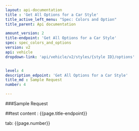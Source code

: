 ```yaml
---
layout: api-documentation
title : 'Get All Options for a Car Style'
title_active_left_menu: "Spec: Colors and Option"
title_parent: Api documentation

amount_version: 2
title-endpoint: 'Get All Options for a Car Style'
spec: spec_colors_and_options
version: v2
api: vehicle
dropdown-link: 'api/vehicle/v2/styles/{style ID}/options'


level: 4
description_edpoint: 'Get All Options for a Car Style'
title_md : Sample Request
number: 4

---
```


###Sample Request

##test content : {{page.title-endpoint}} 

tab: {{page.number}} 

